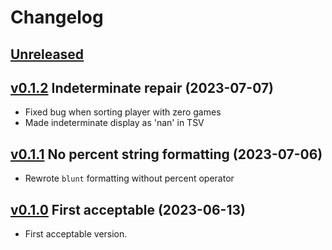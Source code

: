 # Changelog


## [Unreleased]


## [v0.1.2] Indeterminate repair (2023-07-07)

- Fixed bug when sorting player with zero games
- Made indeterminate display as 'nan' in TSV


## [v0.1.1] No percent string formatting (2023-07-06)

- Rewrote `blunt` formatting without percent operator


## [v0.1.0] First acceptable (2023-06-13)

- First acceptable version.


[Unreleased]: https://github.com/yawnoc/mahjong-scorer/compare/v0.1.2...HEAD
[v0.1.2]: https://github.com/yawnoc/mahjong-scorer/compare/v0.1.1...v0.1.2
[v0.1.1]: https://github.com/yawnoc/mahjong-scorer/compare/v0.1.0...v0.1.1
[v0.1.0]: https://github.com/yawnoc/mahjong-scorer/releases/tag/v0.1.0
